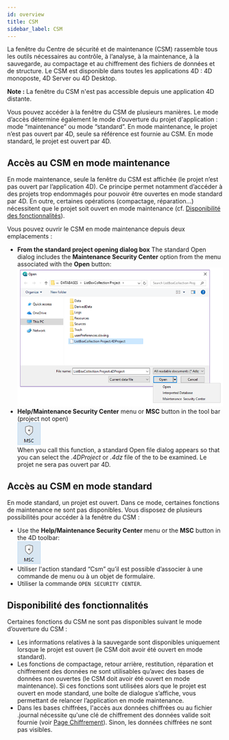 ```yaml
---
id: overview
title: CSM
sidebar_label: CSM
---
```


La fenêtre du Centre de sécurité et de maintenance (CSM) rassemble tous les outils nécessaires au contrôle, à l’analyse, à la maintenance, à la sauvegarde, au compactage et au chiffrement des fichiers de données et de structure. Le CSM est disponible dans toutes les applications 4D : 4D monoposte, 4D Server ou 4D Desktop.

**Note :** La fenêtre du CSM n'est pas accessible depuis une application 4D distante.

Vous pouvez accéder à la fenêtre du CSM de plusieurs manières. Le mode d’accès détermine également le mode d’ouverture du projet d'application : mode “maintenance” ou mode “standard”. En mode maintenance, le projet n’est pas ouvert par 4D, seule sa référence est fournie au CSM. En mode standard, le projet est ouvert par 4D.

## Accès au CSM en mode maintenance

En mode maintenance, seule la fenêtre du CSM est affichée (le projet n’est pas ouvert par l’application 4D). Ce principe permet notamment d’accéder à des projets trop endommagés pour pouvoir être ouvertes en mode standard par 4D. En outre, certaines opérations (compactage, réparation...) nécessitent que le projet soit ouvert en mode maintenance (cf. [Disponibilité des fonctionnalités](#feature-availability)).

Vous pouvez ouvrir le CSM en mode maintenance depuis deux emplacements :

- **From the standard project opening dialog box**
  The standard Open dialog includes the **Maintenance Security Center** option from the menu associated with the **Open** button:
  ![](../assets/en/MSC/MSC_standardOpen.png)
- **Help/Maintenance Security Center** menu or **MSC** button in the tool bar (project not open)\
  ![](../assets/en/MSC/mscicon.png)\
  When you call this function, a standard Open file dialog appears so that you can select the *.4DProject* or *.4dz* file of the to be examined. Le projet ne sera pas ouvert par 4D.

## Accès au CSM en mode standard

En mode standard, un projet est ouvert. Dans ce mode, certaines fonctions de maintenance ne sont pas disponibles. Vous disposez de plusieurs possibilités pour accéder à la fenêtre du CSM :

- Use the **Help/Maintenance Security Center** menu or the **MSC** button in the 4D toolbar:\
  ![](../assets/en/MSC/mscicon.png)
- Utiliser l'action standard “Csm” qu’il est possible d’associer à une commande de menu ou à un objet de formulaire.
- Utiliser la commande `OPEN SECURITY CENTER`.

## Disponibilité des fonctionnalités

Certaines fonctions du CSM ne sont pas disponibles suivant le mode d’ouverture du CSM :

- Les informations relatives à la sauvegarde sont disponibles uniquement lorsque le projet est ouvert (le CSM doit avoir été ouvert en mode standard).
- Les fonctions de compactage, retour arrière, restitution, réparation et chiffrement des données ne sont utilisables qu’avec des bases de données non ouvertes (le CSM doit avoir été ouvert en mode maintenance). Si ces fonctions sont utilisées alors que le projet est ouvert en mode standard, une boîte de dialogue s’affiche, vous permettant de relancer l’application en mode maintenance.
- Dans les bases chiffrées, l'accès aux données chiffrées ou au fichier .journal nécessite qu'une clé de chiffrement des données valide soit fournie (voir [Page Chiffrement](encrypt.md)). Sinon, les données chiffrées ne sont pas visibles.
